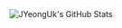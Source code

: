 



<img align="left" alt="JYeongUk's GitHub Stats" src="https://github-readme-stats.vercel.app/api?username=JYeongUk&show_icons=true&theme=tokyonight&hide_border=true">


<!--
![Anurag's github stats](https://github-readme-stats.vercel.app/api?username=JYeongUk&show_icons=true&theme=tokyonight&hide_border=true)

![Anurag's GitHub stats](https://github-readme-stats.vercel.app/api?username=JYeongUk&show_icons=true&theme=tokyonight)

[![Top Langs](https://github-readme-stats.vercel.app/api/top-langs/?username=JYeongUk&layout=compact&theme=tokyonight)](https://github.com/JYeongUk)
**JYeongUk/JYeongUk** is a ✨ _special_ ✨ repository because its `README.md` (this file) appears on your GitHub profile.

Here are some ideas to get you started:

- 🔭 I’m currently working on ...
- 🌱 I’m currently learning ...
- 👯 I’m looking to collaborate on ...
- 🤔 I’m looking for help with ...
- 💬 Ask me about ...
- 📫 How to reach me: ...
- 😄 Pronouns: ...
- ⚡ Fun fact: ...
-->

